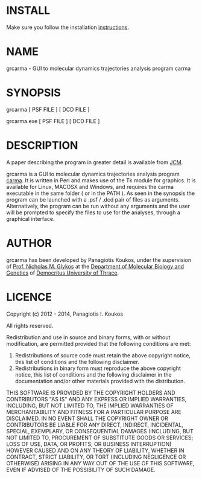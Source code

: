 # **INSTALL**

Make sure you follow the installation [instructions](https://github.com/pkoukos/grcarma/blob/master/INSTALL.md).

# **NAME**

grcarma - GUI to molecular dynamics trajectories analysis program carma

# **SYNOPSIS**

grcarma [ PSF FILE ] [ DCD FILE ]

grcarma.exe [ PSF FILE ] [ DCD FILE ]

# **DESCRIPTION**

A paper describing the program in greater detail is available from [JCM](http://dx.doi.org/10.1002/jcc.23381). 

grcarma is a GUI to molecular dynamics trajectories analysis program 
[carma](http://utopia.duth.gr/~glykos/Carma.html). It is written in 
Perl and makes use of the Tk module for graphics. It is available for 
Linux, MACOSX and Windows, and requires the carma executable in the same folder 
( or in the PATH ). As seen in the synopsis the program can be launched 
with  a .psf / .dcd pair of files as arguments. Alternatively, the 
program can be run without any arguments and the user will be prompted
to specify the files to use for the analyses, through a graphical interface.

# **AUTHOR**

grcarma has been developed by Panagiotis Koukos, under the supervision of 
[Prof. Nicholas M. Glykos](http://utopia.duth.gr/~glykos/) at the 
[Department of Molecular Biology and Genetics](http://mbg.duth.gr/index.en.shtml)
of [Democritus University of Thrace](http://www.duth.gr/index.en.sxhtml).

# **LICENCE**

Copyright (c) 2012 - 2014, Panagiotis I. Koukos

All rights reserved.

Redistribution and use in source and binary forms, with or without
modification, are permitted provided that the following conditions are met: 

1. Redistributions of source code must retain the above copyright notice, this
   list of conditions and the following disclaimer. 
2. Redistributions in binary form must reproduce the above copyright notice,
   this list of conditions and the following disclaimer in the documentation
   and/or other materials provided with the distribution. 

THIS SOFTWARE IS PROVIDED BY THE COPYRIGHT HOLDERS AND CONTRIBUTORS "AS IS" AND
ANY EXPRESS OR IMPLIED WARRANTIES, INCLUDING, BUT NOT LIMITED TO, THE IMPLIED
WARRANTIES OF MERCHANTABILITY AND FITNESS FOR A PARTICULAR PURPOSE ARE
DISCLAIMED. IN NO EVENT SHALL THE COPYRIGHT OWNER OR CONTRIBUTORS BE LIABLE FOR
ANY DIRECT, INDIRECT, INCIDENTAL, SPECIAL, EXEMPLARY, OR CONSEQUENTIAL DAMAGES
(INCLUDING, BUT NOT LIMITED TO, PROCUREMENT OF SUBSTITUTE GOODS OR SERVICES;
LOSS OF USE, DATA, OR PROFITS; OR BUSINESS INTERRUPTION) HOWEVER CAUSED AND
ON ANY THEORY OF LIABILITY, WHETHER IN CONTRACT, STRICT LIABILITY, OR TORT
(INCLUDING NEGLIGENCE OR OTHERWISE) ARISING IN ANY WAY OUT OF THE USE OF THIS
SOFTWARE, EVEN IF ADVISED OF THE POSSIBILITY OF SUCH DAMAGE.

